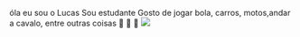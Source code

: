 óla eu sou o Lucas
Sou estudante 
Gosto de jogar bola, carros, motos,andar a cavalo,  entre outras coisas
🚀 🚚 🚜
![](https://media1.tenor.com/m/Z3oYhXJaJxEAAAAC/neymar-junior-neymar-jr.gif)

